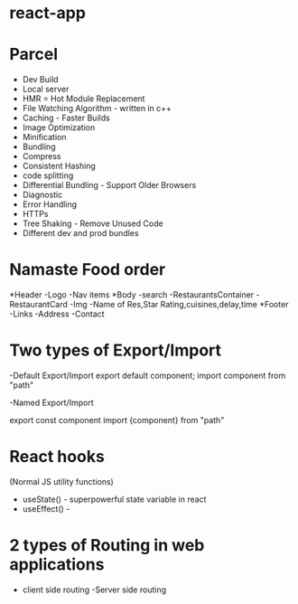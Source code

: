 # react-app

# Parcel

- Dev Build
- Local server
- HMR = Hot Module Replacement
- File Watching Algorithm - written in c++
- Caching - Faster Builds
- Image Optimization
- Minification
- Bundling
- Compress
- Consistent Hashing
- code splitting
- Differential Bundling - Support Older Browsers
- Diagnostic
- Error Handling
- HTTPs
- Tree Shaking - Remove Unused Code
- Different dev and prod bundles


# Namaste Food order

*Header
  -Logo
  -Nav items
*Body
  -search
  -RestaurantsContainer
  -RestaurantCard
  -Img
  -Name of Res,Star Rating,cuisines,delay,time
*Footer
  -Links
  -Address
  -Contact

# Two types of Export/Import

-Default Export/Import
export default component;
import component from "path"


-Named Export/Import

export const component
import {component} from "path"

# React hooks
(Normal JS  utility functions)

- useState() - superpowerful state variable  in react
- useEffect() - 


# 2 types of  Routing in web applications
- client side routing
-Server side routing

